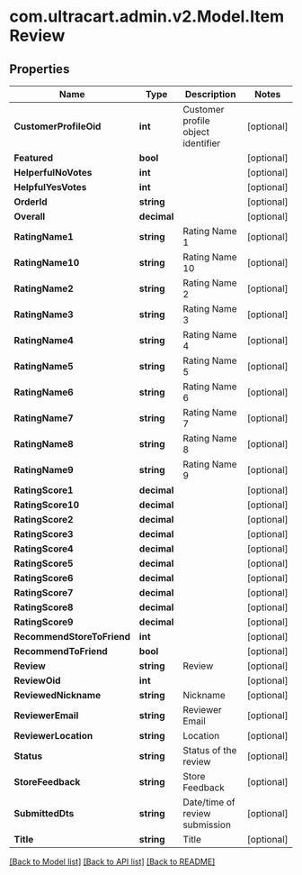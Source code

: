 
# com.ultracart.admin.v2.Model.ItemReview

## Properties

Name | Type | Description | Notes
------------ | ------------- | ------------- | -------------
**CustomerProfileOid** | **int** | Customer profile object identifier | [optional] 
**Featured** | **bool** |  | [optional] 
**HelperfulNoVotes** | **int** |  | [optional] 
**HelpfulYesVotes** | **int** |  | [optional] 
**OrderId** | **string** |  | [optional] 
**Overall** | **decimal** |  | [optional] 
**RatingName1** | **string** | Rating Name 1 | [optional] 
**RatingName10** | **string** | Rating Name 10 | [optional] 
**RatingName2** | **string** | Rating Name 2 | [optional] 
**RatingName3** | **string** | Rating Name 3 | [optional] 
**RatingName4** | **string** | Rating Name 4 | [optional] 
**RatingName5** | **string** | Rating Name 5 | [optional] 
**RatingName6** | **string** | Rating Name 6 | [optional] 
**RatingName7** | **string** | Rating Name 7 | [optional] 
**RatingName8** | **string** | Rating Name 8 | [optional] 
**RatingName9** | **string** | Rating Name 9 | [optional] 
**RatingScore1** | **decimal** |  | [optional] 
**RatingScore10** | **decimal** |  | [optional] 
**RatingScore2** | **decimal** |  | [optional] 
**RatingScore3** | **decimal** |  | [optional] 
**RatingScore4** | **decimal** |  | [optional] 
**RatingScore5** | **decimal** |  | [optional] 
**RatingScore6** | **decimal** |  | [optional] 
**RatingScore7** | **decimal** |  | [optional] 
**RatingScore8** | **decimal** |  | [optional] 
**RatingScore9** | **decimal** |  | [optional] 
**RecommendStoreToFriend** | **int** |  | [optional] 
**RecommendToFriend** | **bool** |  | [optional] 
**Review** | **string** | Review | [optional] 
**ReviewOid** | **int** |  | [optional] 
**ReviewedNickname** | **string** | Nickname | [optional] 
**ReviewerEmail** | **string** | Reviewer Email | [optional] 
**ReviewerLocation** | **string** | Location | [optional] 
**Status** | **string** | Status of the review | [optional] 
**StoreFeedback** | **string** | Store Feedback | [optional] 
**SubmittedDts** | **string** | Date/time of review submission | [optional] 
**Title** | **string** | Title | [optional] 

[[Back to Model list]](../README.md#documentation-for-models)
[[Back to API list]](../README.md#documentation-for-api-endpoints)
[[Back to README]](../README.md)

